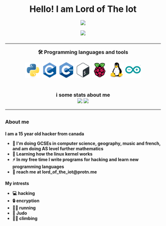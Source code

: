 <!DOCTYPE html>
<html>
  
<body>
  
<div align="center">
<h1>
  Hello! I am Lord of The Iot
</h1>

![](https://media.tenor.com/3bTxZ4HdrysAAAAC/pixels-neon.gif)

![](https://komarev.com/ghpvc/?username=Lord-of-the-IoT&style=flat-square&color=grey)
<h3>

  ---

  🛠️ Programming languages and tools
  <div>
    <img src="https://github.com/devicons/devicon/blob/master/icons/python/python-original.svg" height="50">
    <img src="https://github.com/devicons/devicon/blob/master/icons/c/c-original.svg" height="50">
    <img src="https://github.com/devicons/devicon/blob/master/icons/cplusplus/cplusplus-original.svg" height="50">
    <img src="https://github.com/devicons/devicon/blob/master/icons/bash/bash-original.svg" height="50">
    <img src="https://github.com/devicons/devicon/blob/master/icons/raspberrypi/raspberrypi-original.svg" height="50">
    <img src="https://github.com/devicons/devicon/blob/master/icons/linux/linux-original.svg" height="50">
    <img src="https://github.com/devicons/devicon/blob/master/icons/arduino/arduino-original.svg" height="50">
  </div>
  </br></br>
  ℹ️ some stats about me
  </br>
  <img src="https://github-readme-stats.vercel.app/api/?username=Lord-of-the-IoT&theme=radical" height="140">
  <img src="https://github-readme-stats.vercel.app/api/top-langs/?username=Lord-of-the-IoT&layout=compact&theme=radical" height="140">
</div>

---

<h2>
  <h3>
  About me
    <h4>
      I am a 15 year old hacker from canada
      <ul>
        <li>
          🔭 I'm doing GCSEs in computer science, geography, music and french, and am doing AS level further mathematics
        </li>
        <li>
          🌱 Learning how the linux kernel works
        </li>
        <li>
          ⚡ In my free time I write programs for hacking and learn new programming languages
        </li>
        <li>
          📧 reach me at lord_of_the_iot@protn.me
        </li>
      </lu>
    </h4>
    <h4>
      My intrests
      <ul>
        <li>
          💻 hacking
        </li>
        <li>
          🔒 encryption
        </li>
        <li>
          🏃‍♂️ running
        </li>
        <li>
          🥋 Judo
        </li>
        <li>
          🧗‍♂️ climbing
        </li>
      </ul>
  </h4>
</h2>
  
</body>
</html>
